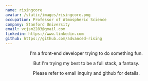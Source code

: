 ```yaml
---
name: risingcore
avatar: /static/images/risingcore.png
occupation: Professor of Atmospheric Science
company: Stanford University
email: vcjsm2283@gmail.com
linkedin: https://www.linkedin.com
github: https://github.com/advanced-rising
---
```


<center>

I'm a front-end developer trying to do something fun.

But I'm trying my best to be a full stack, a fantasy.

Please refer to email inquiry and github for details.

</center>
